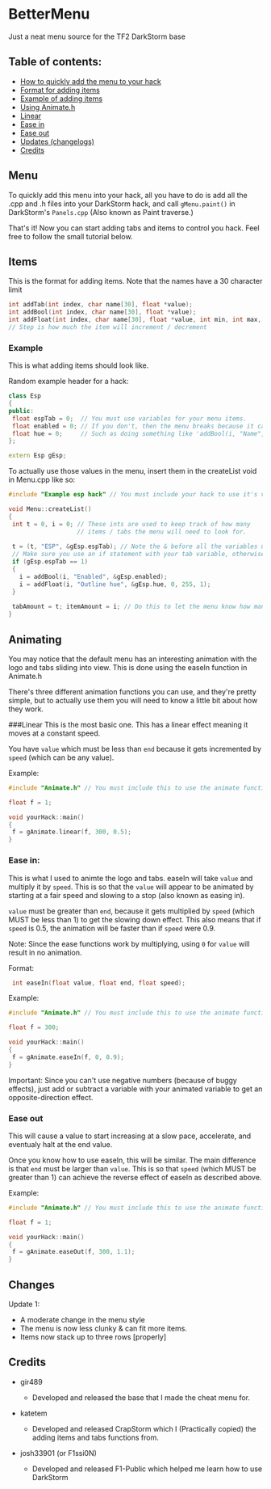 # BetterMenu
Just a neat menu source for the TF2 DarkStorm base

## Table of contents:
- [How to quickly add the menu to your hack](#menu)
- [Format for adding items](#items)
 - [Example of adding items](#example)
- [Using Animate.h](#animating)
 - [Linear](#linear)
 - [Ease in](#ease-in)
 - [Ease out](#ease-out)
- [Updates (changelogs)](#changes)
- [Credits](#credits)
 
## Menu
To quickly add this menu into your hack, all you have to do is add all the .cpp and .h files into your DarkStorm hack, and call `gMenu.paint()` in DarkStorm's `Panels.cpp` (Also known as Paint traverse.)

That's it! Now you can start adding tabs and items to control you hack. Feel free to follow the small tutorial below.

## Items
This is the format for adding items. Note that the names have a 30 character limit

 ```cpp
 int addTab(int index, char name[30], float *value);
 int addBool(int index, char name[30], float *value);
 int addFloat(int index, char name[30], float *value, int min, int max, int step);
 // Step is how much the item will increment / decrement
 ```

### Example
This is what adding items should look like.
 
 Random example header for a hack:
 ```cpp
 class Esp
 {
 public:
  float espTab = 0;  // You must use variables for your menu items.
  float enabled = 0; // If you don't, then the menu breaks because it can't control the values
  float hue = 0;     // Such as doing something like 'addBool(i, "Name", false)'
 };
 
 extern Esp gEsp;
 ```
 
 To actually use those values in the menu, insert them in the createList void in Menu.cpp like so:
 ```cpp
 #include "Example esp hack" // You must include your hack to use it's variables
 
 void Menu::createList()
 {
  int t = 0, i = 0; // These ints are used to keep track of how many
                    // items / tabs the menu will need to look for.
  
  t = (t, "ESP", &gEsp.espTab); // Note the & before all the variables used
  // Make sure you use an if statement with your tab variable, otherwise items will appear regardless of the tab
  if (gEsp.espTab == 1)
  {
    i = addBool(i, "Enabled", &gEsp.enabled);
    i = addFloat(i, "Outline hue", &gEsp.hue, 0, 255, 1);
  }
  
  tabAmount = t; itemAmount = i; // Do this to let the menu know how many items to look for
 }
 ```
## Animating
You may notice that the default menu has an interesting animation with the logo and tabs sliding into view. This is done using the easeIn function in Animate.h

There's three different animation functions you can use, and they're pretty simple, but to actually use them you will need to know a little bit about how they work.

###Linear
This is the most basic one. This has a linear effect meaning it moves at a constant speed.

You have `value` which must be less than `end` because it gets incremented by `speed` (which can be any value).

Example:
```cpp
#include "Animate.h" // You must include this to use the animate functions

float f = 1;

void yourHack::main()
{
 f = gAnimate.linear(f, 300, 0.5);
}
```

### Ease in:
This is what I used to animte the logo and tabs. easeIn will take `value` and multiply it by `speed`. This is so that the `value` will appear to be animated by starting at a fair speed and slowing to a stop (also known as easing in).

`value` must be greater than `end`, because it gets multiplied by `speed` (which MUST be less than 1) to get the slowing down effect.
This also means that if `speed` is 0.5, the animation will be faster than if `speed` were 0.9.

Note: Since the ease functions work by multiplying, using `0` for `value` will result in no animation.

Format:
```cpp
 int easeIn(float value, float end, float speed);
```

Example:
```cpp
#include "Animate.h" // You must include this to use the animate functions

float f = 300;

void yourHack::main()
{
 f = gAnimate.easeIn(f, 0, 0.9);
}
```

Important: Since you can't use negative numbers (because of buggy effects), just add or subtract a variable with your animated variable to get an opposite-direction effect.

### Ease out
This will cause a value to start increasing at a slow pace, accelerate, and eventualy halt at the end value.

Once you know how to use easeIn, this will be similar. The main difference is that `end` must be larger than `value`. This is so that `speed` (which MUST be greater than 1) can achieve the reverse effect of easeIn as described above.

Example:
```cpp
#include "Animate.h" // You must include this to use the animate functions

float f = 1;

void yourHack::main()
{
 f = gAnimate.easeOut(f, 300, 1.1);
}
```

## Changes

Update 1:
 - A moderate change in the menu style
 - The menu is now less clunky & can fit more items.
 - Items now stack up to three rows [properly]

## Credits

* gir489
  - Developed and released the base that I made the cheat menu for.
 
* katetem
  - Developed and released CrapStorm which I (Practically copied) the adding items and tabs functions from.
   
* josh33901 (or F1ssi0N)
  - Developed and released F1-Public which helped me learn how to use DarkStorm
